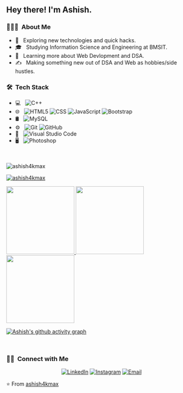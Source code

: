 <h2> Hey there! I'm Ashish.</h2>

<h3> 👨🏻‍💻 &nbsp;About Me </h3>

- 🤔 &nbsp; Exploring new technologies and quick hacks.
- 🎓 &nbsp; Studying Information Science and Engineering at BMSIT.
- 🌱 &nbsp; Learning more about Web Devlopment and DSA.
- ✍️ &nbsp; Making something new out of DSA and Web as hobbies/side hustles.

<h3> 🛠 &nbsp;Tech Stack</h3>

- 💻 &nbsp;
  ![C++](https://img.shields.io/badge/-C++-333333?style=flat&logo=C%2B%2B&logoColor=00599C)
- 🌐 &nbsp;
  ![HTML5](https://img.shields.io/badge/-HTML5-333333?style=flat&logo=HTML5)
  ![CSS](https://img.shields.io/badge/-CSS-333333?style=flat&logo=CSS3&logoColor=1572B6)
  ![JavaScript](https://img.shields.io/badge/-JavaScript-333333?style=flat&logo=javascript)
  ![Bootstrap](https://img.shields.io/badge/-Bootstrap-333333?style=flat&logo=bootstrap&logoColor=563D7C)
- 🛢 &nbsp;
  ![MySQL](https://img.shields.io/badge/-MySQL-333333?style=flat&logo=mysql)
- ⚙️ &nbsp;
  ![Git](https://img.shields.io/badge/-Git-333333?style=flat&logo=git)
  ![GitHub](https://img.shields.io/badge/-GitHub-333333?style=flat&logo=github)
- 🔧 &nbsp;
  ![Visual Studio Code](https://img.shields.io/badge/-Visual%20Studio%20Code-333333?style=flat&logo=visual-studio-code&logoColor=007ACC)
- 🖥 &nbsp;
  ![Photoshop](https://img.shields.io/badge/-Photoshop-333333?style=flat&logo=adobe-photoshop)

<br/>

<p align="left"> <img src="https://komarev.com/ghpvc/?username=ashish4kmax&label=Profile%20views&color=0e75b6&style=flat" alt="ashish4kmax" /> </p>

<p align="left"> <a href="https://github.com/ryo-ma/github-profile-trophy"><img src="https://github-profile-trophy.vercel.app/?username=ashish4kmax" alt="ashish4kmax" /></a> </p>

<a href="https://github.com/ashish4kmax">
  <img height="180em" src="https://github-readme-stats.vercel.app/api?username=ashish4kmax&theme=buefy&show_icons=true" />
  <img height="180em" src="https://github-readme-stats.vercel.app/api/top-langs/?username=ashish4kmax&theme=buefy&layout=compact" />
  <img height="180em" src="https://github-readme-streak-stats.herokuapp.com/?user=ashish4kmax&theme=city_light&hide_border=false" />
</a>


<br/>

[![Ashish's github activity graph](https://github-readme-activity-graph.cyclic.app/graph?username=ashish4kmax&theme=merko)](https://github.com/ashutosh00710/github-readme-activity-graph)

<br>

<h3> 🤝🏻 &nbsp;Connect with Me </h3>

<p align="center">
<a href="https://www.linkedin.com/in/ashish-kumar-sahoo-260643229/"><img alt="LinkedIn" src="https://img.shields.io/badge/LinkedIn-Ashish%20Kumar%20Sahoo-blue?style=flat-square&logo=linkedin"></a>
<a href="https://www.instagram.com/ashish_4k_mx/"><img alt="Instagram" src="https://img.shields.io/badge/Instagram-ashish_4k_mx-blue?style=flat-square&logo=instagram"></a>
<a href="mailto:ashish10112093@gmail.com"><img alt="Email" src="https://img.shields.io/badge/Email-ashish10112093@gmail.com-blue?style=flat-square&logo=gmail"></a>
</p>

⭐️ From [ashish4kmax](https://github.com/ashish4kmax)
